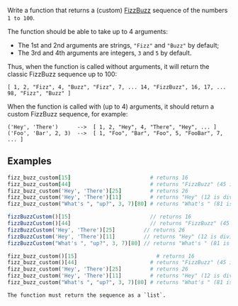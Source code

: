 Write a function that returns a (custom) [FizzBuzz](https://en.wikipedia.org/wiki/Fizz_buzz) sequence of the numbers `1 to 100`.

The function should be able to take up to 4 arguments:
* The 1st and 2nd arguments are strings, `"Fizz"` and `"Buzz"` by default;
* The 3rd and 4th arguments are integers, `3` and `5` by default.

Thus, when the function is called without arguments, it will return the classic FizzBuzz sequence up to 100:
```
[ 1, 2, "Fizz", 4, "Buzz", "Fizz", 7, ... 14, "FizzBuzz", 16, 17, ... 98, "Fizz", "Buzz" ]
```

When the function is called with (up to 4) arguments, it should return a custom FizzBuzz sequence, for example:

```
('Hey', 'There')      -->  [ 1, 2, "Hey", 4, "There", "Hey", ... ]
('Foo', 'Bar', 2, 3)  -->  [ 1, "Foo", "Bar", "Foo", 5, "FooBar", 7, ... ]
```

## Examples

```ruby
fizz_buzz_custom[15]                         # returns 16
fizz_buzz_custom[44]						 # returns "FizzBuzz" (45 is divisible by 3 and 5)
fizz_buzz_custom('Hey', 'There')[25]         # returns 26
fizz_buzz_custom('Hey', 'There')[11]         # returns "Hey" (12 is divisible by 3)
fizz_buzz_custom("What's ", "up?", 3, 7)[80] # returns "What's " (81 is divisible by 3)
```
```javascript
fizzBuzzCustom()[15]                         // returns 16
fizzBuzzCustom()[44]						 // returns "FizzBuzz" (45 is divisible by 3 and 5)
fizzBuzzCustom('Hey', 'There')[25]         // returns 26
fizzBuzzCustom('Hey', 'There')[11]         // returns "Hey" (12 is divisible by 3)
fizzBuzzCustom("What's ", "up?", 3, 7)[80] // returns "What's " (81 is divisible by 3)
```
```python
fizz_buzz_custom()[15]                         # returns 16
fizz_buzz_custom()[44]						 # returns "FizzBuzz" (45 is divisible by 3 and 5)
fizz_buzz_custom('Hey', 'There')[25]         # returns 26
fizz_buzz_custom('Hey', 'There')[11]         # returns "Hey" (12 is divisible by 3)
fizz_buzz_custom("What's ", "up?", 3, 7)[80] # returns "What's " (81 is divisible by 3)
```

```if:python
The function must return the sequence as a `list`. 
```